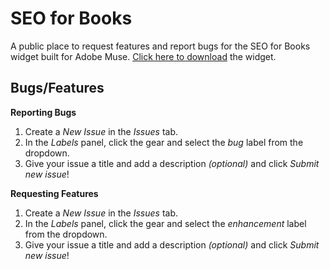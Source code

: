 # SEO for Books

A public place to request features and report bugs for the SEO for Books widget built for Adobe Muse. [Click here to download](https://www.j-26.com/seo/essentials/books) the widget.

## Bugs/Features

**Reporting Bugs**

1. Create a *New Issue* in the *Issues* tab.
2. In the *Labels* panel, click the gear and select the *bug* label from the dropdown.
3. Give your issue a title and add a description *(optional)* and click *Submit new issue*!

**Requesting Features**

1. Create a *New Issue* in the *Issues* tab.
2. In the *Labels* panel, click the gear and select the *enhancement* label from the dropdown.
3. Give your issue a title and add a description *(optional)* and click *Submit new issue*!
